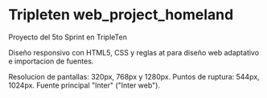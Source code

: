 # Tripleten web_project_homeland

Proyecto del 5to Sprint en TripleTen

Diseño responsivo con HTML5, CSS y reglas at para diseño web adaptativo e importacion de fuentes.

Resolucion de pantallas: 320px, 768px y 1280px.
Puntos de ruptura: 544px, 1024px.
Fuente principal "Inter" ("Inter web").
